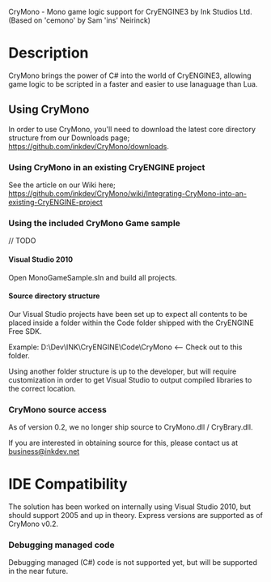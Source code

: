 CryMono - Mono game logic support for CryENGINE3
	by Ink Studios Ltd. (Based on 'cemono' by Sam 'ins\' Neirinck)

# Description
CryMono brings the power of C# into the world of CryENGINE3, allowing game logic to be scripted in a faster and easier to use lanaguage than Lua.
	
## Using CryMono 
In order to use CryMono, you'll need to download the latest core directory structure from our Downloads page; https://github.com/inkdev/CryMono/downloads.

### Using CryMono in an existing CryENGINE project
See the article on our Wiki here; https://github.com/inkdev/CryMono/wiki/Integrating-CryMono-into-an-existing-CryENGINE-project

### Using the included CryMono Game sample

// TODO

#### Visual Studio 2010
Open MonoGameSample.sln and build all projects.

#### Source directory structure 
Our Visual Studio projects have been set up to expect all contents to be placed inside a folder within the Code folder shipped with the CryENGINE Free SDK.

Example:
D:\Dev\INK\CryENGINE\Code\CryMono <-- Check out to this folder.

Using another folder structure is up to the developer, but will require customization in order to get Visual Studio to output compiled libraries to the correct location.

### CryMono source access
As of version 0.2, we no longer ship source to CryMono.dll / CryBrary.dll.

If you are interested in obtaining source for this, please contact us at business@inkdev.net

# IDE Compatibility
The solution has been worked on internally using Visual Studio 2010, but should support 2005 and up in theory. Express versions are supported as of CryMono v0.2.

### Debugging managed code
Debugging managed (C#) code is not supported yet, but will be supported in the near future.
